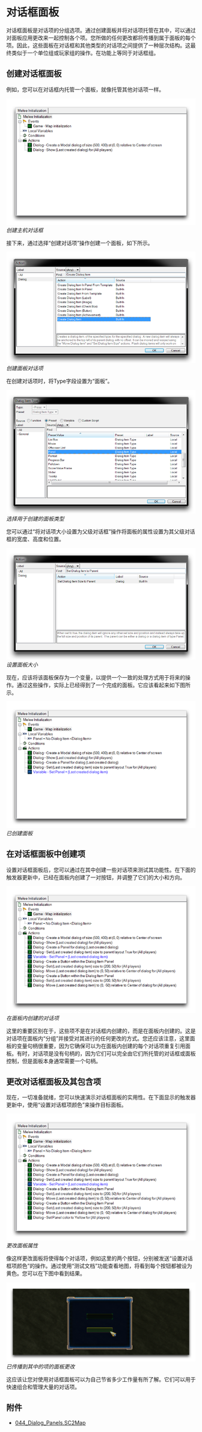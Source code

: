 # 对话框面板

对话框面板是对话项的分组选项。通过创建面板并将对话项托管在其中，可以通过对面板应用更改来一起控制各个项。您所做的任何更改都将传播到属于面板的每个项。因此，这些面板在对话框和其他类型的对话项之间提供了一种层次结构。这最终类似于一个单位组或玩家组的操作。在功能上等同于对话框组。

## 创建对话框面板

例如，您可以在对话框内托管一个面板，就像托管其他对话项一样。

[![创建主机对话框](./resources/044_Dialog_Panels1.png)](./resources/044_Dialog_Panels1.png)
*创建主机对话框*

接下来，通过选择“创建对话项”操作创建一个面板，如下所示。

[![创建面板对话项](./resources/044_Dialog_Panels2.png)](./resources/044_Dialog_Panels2.png)
*创建面板对话项*

在创建对话项时，将Type字段设置为“面板”。

[![选择用于创建的面板类型](./resources/044_Dialog_Panels3.png)](./resources/044_Dialog_Panels3.png)
*选择用于创建的面板类型*

您可以通过“将对话项大小设置为父级对话框”操作将面板的属性设置为其父级对话框的宽度、高度和位置。

[![设置面板大小](./resources/044_Dialog_Panels4.png)](./resources/044_Dialog_Panels4.png)
*设置面板大小*

现在，应该将该面板保存为一个变量，以提供一个一致的处理方式用于将来的操作。通过这些操作，实际上已经得到了一个完成的面板。它应该看起来如下图所示。

[![已创建面板](./resources/044_Dialog_Panels5.png)](./resources/044_Dialog_Panels5.png)
*已创建面板*

## 在对话框面板中创建项

设置对话框面板后，您可以通过在其中创建一些对话项来测试其功能性。在下面的触发器更新中，已经在面板内创建了一对按钮，并调整了它们的大小和方向。

[![在面板内创建的对话项](./resources/044_Dialog_Panels6.png)](./resources/044_Dialog_Panels6.png)
*在面板内创建的对话项*

这里的重要区别在于，这些项不是在对话框内创建的，而是在面板内创建的。这是对话项在面板内“分组”并接受对其进行的任何更改的方式。您还应该注意，这里面板的变量句柄很重要，因为它确保可以为在面板内创建的每个对话项重复引用面板。有时，对话项是没有句柄的，因为它们可以完全由它们所托管的对话框或面板控制，但是面板本身通常需要一个句柄。

## 更改对话框面板及其包含项

现在，一切准备就绪，您可以快速演示对话框面板的实用性。在下面显示的触发器更新中，使用“设置对话框项颜色”来操作目标面板。

[![更改面板属性](./resources/044_Dialog_Panels7.png)](./resources/044_Dialog_Panels7.png)
*更改面板属性*

像这样更改面板将使得每个对话项，例如这里的两个按钮，分别被发送“设置对话框项颜色”的操作。通过使用“测试文档”功能查看地图，将看到每个按钮都被设为黄色。您可以在下图中看到结果。

![](./resources/044_Dialog_Panels8.png)
*已传播到其中的项的面板更改*

这应该让您对使用对话框面板可以为自己节省多少工作量有所了解。它们可以用于快速组合和管理大量的对话项。

## 附件

* [044_Dialog_Panels.SC2Map](./maps/044_Dialog_Panels.SC2Map)